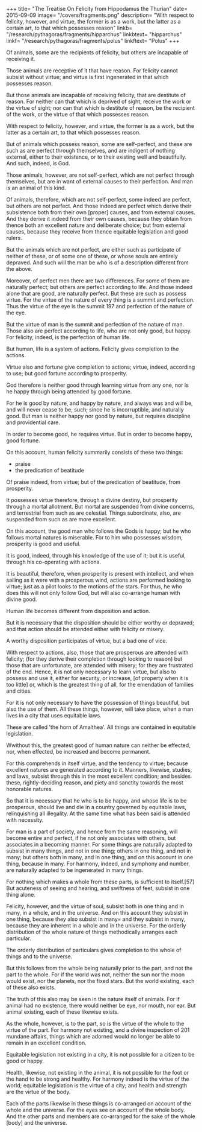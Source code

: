 +++
title= "The Treatise On Felicity from Hippodamus the Thurian"
date= 2015-09-09
image= "/covers/fragments.png"
description= "With respect to felicity, however, and virtue, the former is as a work, but the latter as a certain art, to that which possesses reason"
linkb= "/research/pythagoras/fragments/hipparchus"
linkbtext= "hipparchus"
linkf= "/research/pythagoras/fragments/polus"
linkftext= "Polus"
+++

Of animals, some are the recipients of felicity, but others are incapable of receiving it. 

Those animals are receptive of it that have reason. For felicity cannot subsist without virtue; and virtue is first ingenerated in that which possesses reason.

But those animals are incapable of receiving felicity, that are destitute of reason. For neither can that which is deprived of sight, receive the work or the virtue of sight; nor can that which is destitute of reason, be the recipient of the work, or the virtue of that which possesses reason. 

With respect to felicity, however, and virtue, the former is as a work, but the latter as a certain art, to that which possesses reason.

But of animals which possess reason, some are self-perfect, and these are such as are perfect through themselves, and are indigent of nothing external, either to their existence, or to their existing well and beautifully. And such, indeed, is God. 

Those animals, however, are not self-perfect, which are not perfect through themselves, but are in want of external causes to their perfection. And man is an animal of this kind. 

Of animals, therefore, which are not self-perfect, some indeed are perfect, but others are not perfect. And those indeed are perfect which derive their subsistence both from their own [proper] causes, and from external causes. And they derive it indeed from their own causes, because they obtain from thence both an excellent nature and deliberate choice; but from external causes, because they receive from thence equitable legislation and good rulers. 

But the animals which are not perfect, are either such as participate of neither of these, or of some one of these, or whose souls are entirely depraved. And such will the man be who is of a description different from the above.

Moreover, of perfect men there are two differences. For some of them are naturally perfect; but others are perfect according to life. And those indeed alone that are good, are naturally perfect. But these are such as possess virtue. For the virtue of the nature of every thing is a summit and perfection. Thus the virtue of the eye is the summit 197 and perfection of the nature of the eye. 

But the virtue of man is the summit and perfection of the nature of man. Those also are perfect according to life, who are not only good, but happy. For felicity, indeed, is the perfection of human life. 

But human, life is a system of actions. Felicity gives completion to the actions. 

Virtue also and fortune give completion to actions; virtue, indeed, according to use; but good fortune according to prosperity. 

God therefore is neither good through learning virtue from any one, nor is he happy through being attended by good fortune. 

For he is good by nature, and happy by nature, and always was and will be, and will never cease to be, such; since he is incorruptible, and naturally good. But man is neither happy nor good by nature, but requires discipline and providential care.

In order to become good, he requires virtue. But in order to become happy, good fortune. 

On this account, human felicity summarily consists of these two things:
- praise
- the predication of beatitude

Of praise indeed, from virtue; but of the predication of beatitude, from prosperity. 

It possesses virtue therefore, through a divine destiny, but prosperity through a mortal allotment. But mortal are suspended from divine concerns, and terrestrial from such as are celestial. Things subordinate, also, are suspended from such as are more excellent. 

On this account, the good man who follows the Gods is happy; but he who follows mortal natures is miserable. For to him who possesses wisdom, prosperity is good and useful. 

It is good, indeed, through his knowledge of the use of it; but it is useful, through his co-operating with actions. 

It is beautiful, therefore, when prosperity is present with intellect, and when sailing as it were with a prosperous wind, actions are performed looking to virtue; just as a pilot looks to the motions of the stars. For thus, he who does this will not only follow God, but will also co-arrange human with divine good.

Human life becomes different from disposition and action. 

But it is necessary that the disposition should be either worthy or depraved; and that action should be attended either with felicity or misery. 

A worthy disposition participates of virtue, but a bad one of vice. 

With respect to actions, also, those that are prosperous are attended with felicity; (for they derive their completion through looking to reason) but those that are unfortunate, are attended with misery; for they are frustrated of the end. Hence, it is not only necessary to learn virtue, but also to possess and use it, either for security, or increase, [of property when it is too little] or, which is the greatest thing of all, for the emendation of families and cities. 

For it is not only necessary to have the possession of things beautiful, but also the use of them. All these things, however, will take place, when a man lives in a city that uses equitable laws. 

These are called 'the horn of Amalthea'. All things are contained in equitable legislation. 

Wwithout this, the greatest good of human nature can neither be effected, nor, when effected, be increased and become permanent. 

For this comprehends in itself virtue, and the tendency to virtue; because excellent natures are generated according to it. Manners, likewise, studies, and laws, subsist through this in the most excellent condition; and besides these, rightly-deciding reason, and piety and sanctity towards the most honorable natures. 

So that it is necessary that he who is to be happy, and whose life is to be prosperous, should live and die in a country governed by equitable laws, relinquishing all illegality. At the same time what has been said is attended with necessity. 

For man is a part of society, and hence from the same reasoning, will become entire and perfect, if he not only associates with others, but associates in a becoming manner. For some things are naturally adapted to subsist in many things, and not in one thing; others in one thing, and not in many; but others both in many, and in one thing, and on this account in one thing, because in many. For harmony, indeed, and symphony and number, are naturally adapted to be ingenerated in many things.

For nothing which makes a whole from these parts, is sufficient to itself.[57] But acuteness of seeing and hearing, and swiftness of feet, subsist in one thing alone. 

Felicity, however, and the virtue of soul, subsist both in one thing and in many, in a whole, and in the universe. And on this account they subsist in one thing, because they also subsist in many= and they subsist in many, because they are inherent in a whole and in the universe. For the orderly distribution of the whole nature of things methodically arranges each particular.

The orderly distribution of particulars gives completion to the whole of things and to the universe. 

But this follows from the whole being naturally prior to the part, and not the part to the whole. For if the world was not, neither the sun nor the moon would exist, nor the planets, nor the fixed stars. But the world existing, each of these also exists.

The truth of this also may be seen in the nature itself of animals. For if animal had no existence, there would neither be eye, nor mouth, nor ear. But animal existing, each of these likewise exists. 

As the whole, however, is to the part, so is the virtue of the whole to the virtue of the part. For harmony not existing, and a divine inspection of 201 mundane affairs, things which are adorned would no longer be able to remain in an excellent condition. 

Equitable legislation not existing in a city, it is not possible for a citizen to be good or happy. 

Health, likewise, not existing in the animal, it is not possible for the foot or the hand to be strong and healthy. For harmony indeed is the virtue of the world; equitable legislation is the virtue of a city; and health and strength are the virtue of the body. 

Each of the parts likewise in these things is co-arranged on account of the whole and the universe. For the eyes see on account of the whole body. And the other parts and members are co-arranged for the sake of the whole [body] and the universe.
